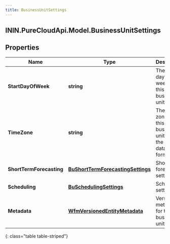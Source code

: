 ```yaml
---
title: BusinessUnitSettings
---
```

## ININ.PureCloudApi.Model.BusinessUnitSettings

## Properties

|Name | Type | Description | Notes|
|------------ | ------------- | ------------- | -------------|
| **StartDayOfWeek** | **string** | The start day of week for this business unit | |
| **TimeZone** | **string** | The time zone for this business unit, using the Olsen tz database format | |
| **ShortTermForecasting** | [**BuShortTermForecastingSettings**](BuShortTermForecastingSettings.html) | Short term forecasting settings | [optional] |
| **Scheduling** | [**BuSchedulingSettings**](BuSchedulingSettings.html) | Scheduling settings | [optional] |
| **Metadata** | [**WfmVersionedEntityMetadata**](WfmVersionedEntityMetadata.html) | Version metadata for this business unit | |
{: class="table table-striped"}


